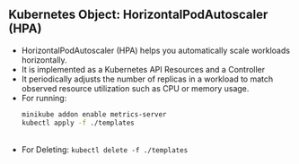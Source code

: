 ## Kubernetes Object: HorizontalPodAutoscaler (HPA)

- HorizontalPodAutoscaler (HPA) helps you automatically scale workloads horizontally.​
  <br/>
- It is implemented as a Kubernetes API Resources and a Controller​
  <br/>
- It periodically adjusts the number of replicas in a workload to match observed resource utilization such as CPU or memory usage.
  <br/>
- For running:
  ```bash
  minikube addon enable metrics-server
  kubectl apply -f ./templates
  ```
  <br/>
- For Deleting: `kubectl delete -f ./templates`
